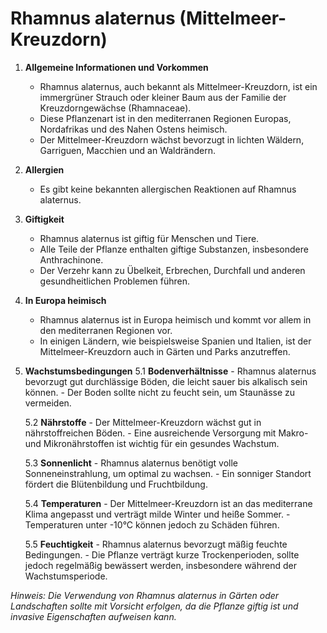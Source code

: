 # Rhamnus alaternus (Mittelmeer-Kreuzdorn)

1. **Allgemeine Informationen und Vorkommen**
   - Rhamnus alaternus, auch bekannt als Mittelmeer-Kreuzdorn, ist ein immergrüner Strauch oder kleiner Baum aus der Familie der Kreuzdorngewächse (Rhamnaceae).
   - Diese Pflanzenart ist in den mediterranen Regionen Europas, Nordafrikas und des Nahen Ostens heimisch.
   - Der Mittelmeer-Kreuzdorn wächst bevorzugt in lichten Wäldern, Garriguen, Macchien und an Waldrändern.

2. **Allergien**
   - Es gibt keine bekannten allergischen Reaktionen auf Rhamnus alaternus.

3. **Giftigkeit**
   - Rhamnus alaternus ist giftig für Menschen und Tiere.
   - Alle Teile der Pflanze enthalten giftige Substanzen, insbesondere Anthrachinone.
   - Der Verzehr kann zu Übelkeit, Erbrechen, Durchfall und anderen gesundheitlichen Problemen führen.

4. **In Europa heimisch**
   - Rhamnus alaternus ist in Europa heimisch und kommt vor allem in den mediterranen Regionen vor.
   - In einigen Ländern, wie beispielsweise Spanien und Italien, ist der Mittelmeer-Kreuzdorn auch in Gärten und Parks anzutreffen.

5. **Wachstumsbedingungen**
   5.1 **Bodenverhältnisse**
       - Rhamnus alaternus bevorzugt gut durchlässige Böden, die leicht sauer bis alkalisch sein können.
       - Der Boden sollte nicht zu feucht sein, um Staunässe zu vermeiden.

   5.2 **Nährstoffe**
       - Der Mittelmeer-Kreuzdorn wächst gut in nährstoffreichen Böden.
       - Eine ausreichende Versorgung mit Makro- und Mikronährstoffen ist wichtig für ein gesundes Wachstum.

   5.3 **Sonnenlicht**
       - Rhamnus alaternus benötigt volle Sonneneinstrahlung, um optimal zu wachsen.
       - Ein sonniger Standort fördert die Blütenbildung und Fruchtbildung.

   5.4 **Temperaturen**
       - Der Mittelmeer-Kreuzdorn ist an das mediterrane Klima angepasst und verträgt milde Winter und heiße Sommer.
       - Temperaturen unter -10°C können jedoch zu Schäden führen.

   5.5 **Feuchtigkeit**
       - Rhamnus alaternus bevorzugt mäßig feuchte Bedingungen.
       - Die Pflanze verträgt kurze Trockenperioden, sollte jedoch regelmäßig bewässert werden, insbesondere während der Wachstumsperiode.

*Hinweis: Die Verwendung von Rhamnus alaternus in Gärten oder Landschaften sollte mit Vorsicht erfolgen, da die Pflanze giftig ist und invasive Eigenschaften aufweisen kann.*
